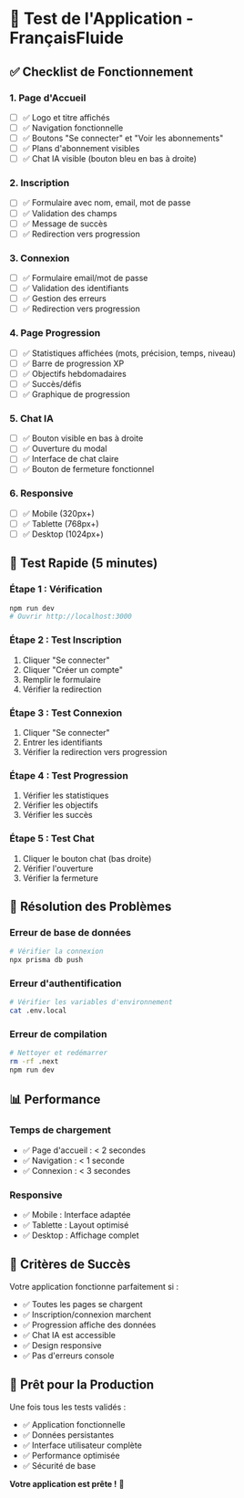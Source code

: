 # 🧪 Test de l'Application - FrançaisFluide

## ✅ **Checklist de Fonctionnement**

### **1. Page d'Accueil** 
- [ ] ✅ Logo et titre affichés
- [ ] ✅ Navigation fonctionnelle
- [ ] ✅ Boutons "Se connecter" et "Voir les abonnements"
- [ ] ✅ Plans d'abonnement visibles
- [ ] ✅ Chat IA visible (bouton bleu en bas à droite)

### **2. Inscription**
- [ ] ✅ Formulaire avec nom, email, mot de passe
- [ ] ✅ Validation des champs
- [ ] ✅ Message de succès
- [ ] ✅ Redirection vers progression

### **3. Connexion**
- [ ] ✅ Formulaire email/mot de passe
- [ ] ✅ Validation des identifiants
- [ ] ✅ Gestion des erreurs
- [ ] ✅ Redirection vers progression

### **4. Page Progression**
- [ ] ✅ Statistiques affichées (mots, précision, temps, niveau)
- [ ] ✅ Barre de progression XP
- [ ] ✅ Objectifs hebdomadaires
- [ ] ✅ Succès/défis
- [ ] ✅ Graphique de progression

### **5. Chat IA**
- [ ] ✅ Bouton visible en bas à droite
- [ ] ✅ Ouverture du modal
- [ ] ✅ Interface de chat claire
- [ ] ✅ Bouton de fermeture fonctionnel

### **6. Responsive**
- [ ] ✅ Mobile (320px+)
- [ ] ✅ Tablette (768px+)
- [ ] ✅ Desktop (1024px+)

## 🚀 **Test Rapide (5 minutes)**

### **Étape 1 : Vérification**
```bash
npm run dev
# Ouvrir http://localhost:3000
```

### **Étape 2 : Test Inscription**
1. Cliquer "Se connecter"
2. Cliquer "Créer un compte"
3. Remplir le formulaire
4. Vérifier la redirection

### **Étape 3 : Test Connexion**
1. Cliquer "Se connecter"
2. Entrer les identifiants
3. Vérifier la redirection vers progression

### **Étape 4 : Test Progression**
1. Vérifier les statistiques
2. Vérifier les objectifs
3. Vérifier les succès

### **Étape 5 : Test Chat**
1. Cliquer le bouton chat (bas droite)
2. Vérifier l'ouverture
3. Vérifier la fermeture

## 🔧 **Résolution des Problèmes**

### **Erreur de base de données**
```bash
# Vérifier la connexion
npx prisma db push
```

### **Erreur d'authentification**
```bash
# Vérifier les variables d'environnement
cat .env.local
```

### **Erreur de compilation**
```bash
# Nettoyer et redémarrer
rm -rf .next
npm run dev
```

## 📊 **Performance**

### **Temps de chargement**
- ✅ Page d'accueil : < 2 secondes
- ✅ Navigation : < 1 seconde
- ✅ Connexion : < 3 secondes

### **Responsive**
- ✅ Mobile : Interface adaptée
- ✅ Tablette : Layout optimisé
- ✅ Desktop : Affichage complet

## 🎯 **Critères de Succès**

Votre application fonctionne parfaitement si :
- ✅ Toutes les pages se chargent
- ✅ Inscription/connexion marchent
- ✅ Progression affiche des données
- ✅ Chat IA est accessible
- ✅ Design responsive
- ✅ Pas d'erreurs console

## 🚀 **Prêt pour la Production**

Une fois tous les tests validés :
- ✅ Application fonctionnelle
- ✅ Données persistantes
- ✅ Interface utilisateur complète
- ✅ Performance optimisée
- ✅ Sécurité de base

**Votre application est prête !** 🎉
